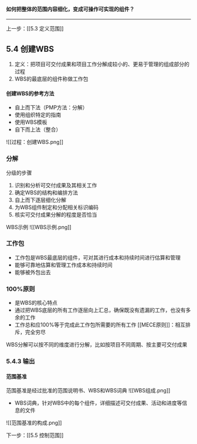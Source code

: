 #### 如何把整体的范围内容细化，变成可操作可实现的组件？
***
上一步：[[5.3 定义范围]]
## 5.4 创建WBS
1. 定义：把项目可交付成果和项目工作分解成较小的、更易于管理的组成部分的过程
2. WBS的最底层的组件称做工作包

#### 创建WBS的参考方法
* 自上而下法（PMP方法：分解）
* 使用组织特定的指南
* 使用WBS模板
* 自下而上法（整合）

![[过程：创建WBS.png]]

### 分解
分级的步骤
1. 识别和分析可交付成果及其相关工作
2. 确定WBS的结构和编排方法
3. 自上而下逐层细化分解
4. 为WBS组件制定和分配相关标识编码
5. 核实可交付成果分解的程度是否恰当

WBS示例
![[WBS示例.png]]

### 工作包
* 工作包是WBS最底层的组件，可对其进行成本和持续时间进行估算和管理
* 能够可靠地估算和管理工作成本和持续时间
* 能够被外包出去

### 100%原则 
* 是WBS的核心特点
* 通过把WBS底层的所有工作逐层向上汇总，确保既没有遗漏的工作，也没有多余的工作
* 工作总和应100%等于完成此工作包所需要的所有工作
[[MECE原则]]：相互排斥，完全穷尽

WBS分解可以按不同的维度进行分解，比如按项目不同周期、按主要可交付成果

### 5.4.3 输出
#### 范围基准
范围基准是经过批准的范围说明书、WBS和WBS词典
![[WBS组成.png]]

   * WBS词典，针对WBS中的每个组件，详细描述可交付成果、活动和进度等信息的文件
   
![[范围基准的构成.png]]

下一步：[[5.5 控制范围]]
